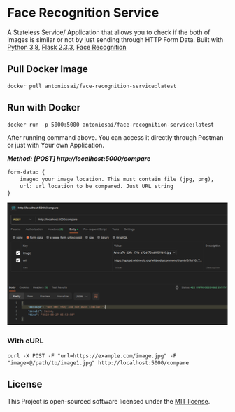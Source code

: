 # Face Recognition Service
A Stateless Service/ Application that allows you to check if the both of images is similar or not by just sending through HTTP Form Data. Built with [Python 3.8](https://www.python.org/downloads/release/python-380/), [Flask 2.3.3](https://flask.palletsprojects.com/en/2.3.x/), [Face Recognition](https://pypi.org/project/face-recognition/)

## Pull Docker Image

    docker pull antoniosai/face-recognition-service:latest

## Run with Docker

    docker run -p 5000:5000 antoniosai/face-recognition-service:latest

After running command above. You can access it directly through Postman or just with Your own Application.

***Method: [POST] http://localhost:5000/compare***

    form-data: {
	    image: your image location. This must contain file (jpg, png),
	    url: url location to be compared. Just URL string
    }

![Example 1: How to Use It](https://raw.githubusercontent.com/antoniosai/face-recognition-service/master/screenshot/screenshot-1.png)

### With cURL 

    curl -X POST -F "url=https://example.com/image.jpg" -F "image=@/path/to/image1.jpg" http://localhost:5000/compare

## License

This Project is open-sourced software licensed under the [MIT license](https://opensource.org/licenses/MIT).